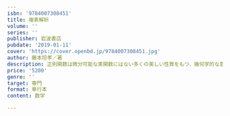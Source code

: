 ```yaml
---
isbn: '9784007308451'
title: 複素解析
volume: ''
series: ''
publisher: 岩波書店
pubdate: '2019-01-11'
cover: 'https://cover.openbd.jp/9784007308451.jpg'
author: 藤本坦孝／著
description: 正則関数は微分可能な実関数にはない多くの美しい性質をもつ．幾何学的な意味を明らかにするよう解説．
price: '5200'
genre: ''
target: 専門
format: 単行本
content: 数学

---
```

